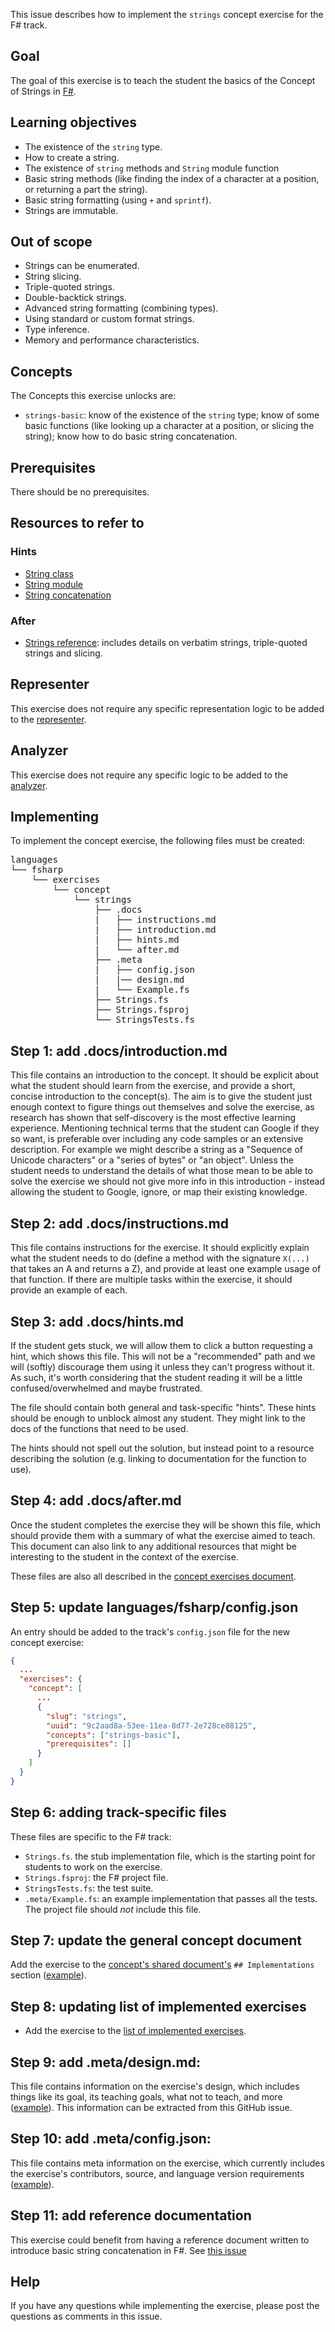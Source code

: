 This issue describes how to implement the `strings` concept exercise for the F# track.

## Goal

The goal of this exercise is to teach the student the basics of the Concept of Strings in [F#][strings].

## Learning objectives

- The existence of the `string` type.
- How to create a string.
- The existence of `string` methods and `String` module function
- Basic string methods (like finding the index of a character at a position, or returning a part the string).
- Basic string formatting (using `+` and `sprintf`).
- Strings are immutable.

## Out of scope

- Strings can be enumerated.
- String slicing.
- Triple-quoted strings.
- Double-backtick strings.
- Advanced string formatting (combining types).
- Using standard or custom format strings.
- Type inference.
- Memory and performance characteristics.

## Concepts

The Concepts this exercise unlocks are:

- `strings-basic`: know of the existence of the `string` type; know of some basic functions (like looking up a character at a position, or slicing the string); know how to do basic string concatenation.

## Prerequisites

There should be no prerequisites.

## Resources to refer to

### Hints

- [String class][strings]
- [String module][string-module]
- [String concatenation][string-concat]

### After

- [Strings reference](https://docs.microsoft.com/en-us/dotnet/fsharp/language-reference/strings): includes details on verbatim strings, triple-quoted strings and slicing.

## Representer

This exercise does not require any specific representation logic to be added to the [representer][representer].

## Analyzer

This exercise does not require any specific logic to be added to the [analyzer][analyzer].

## Implementing

To implement the concept exercise, the following files must be created:

<pre>
languages
└── fsharp
    └── exercises
        └── concept
            └── strings
                ├── .docs
                |   ├── instructions.md
                |   ├── introduction.md
                |   ├── hints.md
                |   └── after.md
                ├── .meta
                |   ├── config.json
                |   |── design.md
                |   └── Example.fs
                ├── Strings.fs
                ├── Strings.fsproj
                └── StringsTests.fs
</pre>

## Step 1: add .docs/introduction.md

This file contains an introduction to the concept. It should be explicit about what the student should learn from the exercise, and provide a short, concise introduction to the concept(s). The aim is to give the student just enough context to figure things out themselves and solve the exercise, as research has shown that self-discovery is the most effective learning experience. Mentioning technical terms that the student can Google if they so want, is preferable over including any code samples or an extensive description. For example we might describe a string as a "Sequence of Unicode characters" or a "series of bytes" or "an object". Unless the student needs to understand the details of what those mean to be able to solve the exercise we should not give more info in this introduction - instead allowing the student to Google, ignore, or map their existing knowledge.

## Step 2: add .docs/instructions.md

This file contains instructions for the exercise. It should explicitly explain what the student needs to do (define a method with the signature `X(...)` that takes an A and returns a Z), and provide at least one example usage of that function. If there are multiple tasks within the exercise, it should provide an example of each.

## Step 3: add .docs/hints.md

If the student gets stuck, we will allow them to click a button requesting a hint, which shows this file. This will not be a "recommended" path and we will (softly) discourage them using it unless they can't progress without it. As such, it's worth considering that the student reading it will be a little confused/overwhelmed and maybe frustrated.

The file should contain both general and task-specific "hints". These hints should be enough to unblock almost any student. They might link to the docs of the functions that need to be used.

The hints should not spell out the solution, but instead point to a resource describing the solution (e.g. linking to documentation for the function to use).

## Step 4: add .docs/after.md

Once the student completes the exercise they will be shown this file, which should provide them with a summary of what the exercise aimed to teach. This document can also link to any additional resources that might be interesting to the student in the context of the exercise.

These files are also all described in the [concept exercises document][docs-concept-exercises].

## Step 5: update languages/fsharp/config.json

An entry should be added to the track's `config.json` file for the new concept exercise:

```json
{
  ...
  "exercises": {
    "concept": [
      ...
      {
        "slug": "strings",
        "uuid": "9c2aad8a-53ee-11ea-8d77-2e728ce88125",
        "concepts": ["strings-basic"],
        "prerequisites": []
      }
    ]
  }
}
```

## Step 6: adding track-specific files

These files are specific to the F# track:

- `Strings.fs`. the stub implementation file, which is the starting point for students to work on the exercise.
- `Strings.fsproj`: the F# project file.
- `StringsTests.fs`: the test suite.
- `.meta/Example.fs`: an example implementation that passes all the tests. The project file should _not_ include this file.

## Step 7: update the general concept document

Add the exercise to the [concept's shared document's][reference] `## Implementations` section ([example](https://github.com/exercism/v3/blob/master/reference/types/string.md#implementations)).

## Step 8: updating list of implemented exercises

- Add the exercise to the [list of implemented exercises][implemented-exercises].

## Step 9: add .meta/design.md:

This file contains information on the exercise's design, which includes things like its goal, its teaching goals, what not to teach, and more ([example][meta-design]). This information can be extracted from this GitHub issue.

## Step 10: add .meta/config.json:

This file contains meta information on the exercise, which currently includes the exercise's contributors, source, and language version requirements ([example][meta-config.json]).

## Step 11: add reference documentation

This exercise could benefit from having a reference document written to introduce basic string concatenation in F#. See [this issue][string-concat-issue]

## Help

If you have any questions while implementing the exercise, please post the questions as comments in this issue.

[how-to-implement-a-concept-exercise]: https://github.com/exercism/v3/blob/master/docs/maintainers/generic-how-to-implement-a-concept-exercise.md
[implemented-exercises]: https://github.com/exercism/v3/tree/master/languages/fsharp/exercises/concept/README.md#implemented-exercises
[reference]: https://github.com/exercism/v3/blob/master/languages/fsharp/reference/README.md#reference-docs
[analyzer]: https://github.com/exercism/fsharp-analyzer
[representer]: https://github.com/exercism/fsharp-representer
[meta-design]: https://github.com/exercism/v3/blob/master/languages/fsharp/exercises/concept/numbers/.meta/design.md
[meta-config.json]: https://github.com/exercism/v3/blob/master/languages/fsharp/exercises/concept/numbers/.meta/config.json
[docs-concept-exercises]: https://github.com/exercism/v3/blob/master/docs/concept-exercises.md
[string-concat-issue]: https://github.com/exercism/v3/issues/757
[strings]: https://docs.microsoft.com/en-us/dotnet/api/system.string?view=netcore-3.1
[string-module]: https://msdn.microsoft.com/visualfsharpdocs/conceptual/core.string-module-%5bfsharp%5d
[string-concat]: https://docs.microsoft.com/en-us/dotnet/fsharp/language-reference/strings#string-operators
